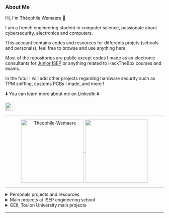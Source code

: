 ### About Me

Hi, I'm Théophile Wemaere 👋

I am a french engineering student in computer science, passionate about cybersecurity, electronics and computers.

This account contains codes and resources for differents projets (schools and personals), feel free to browse and use anything here.

Most of the repositories are public except codes I made as an electronic consultants for [Junior ISEP](https://www.juniorisep.com/) or anything related to HackTheBox courses and exams.

In the futur I will add other projects regarding hardware security such as TPM sniffing, customs PCBs I made, and more !

⬇️ You can learn more about me on LinkedIn ⬇️

[<img src="https://img.shields.io/badge/LinkedIn-282C34?logo=linkedin&logoColor=0077B5" alt="LinkedIn logo" title="LinkedIn" height="25" />](https://www.linkedin.com/in/twemaere)

---

<p align="center">
<a href="https://github.com/Theophile-Wemaere">
  <img height=200 align="center" src="https://github-readme-stats.vercel.app/api?username=Theophile-Wemaere&theme=dark&show_icons=true&hide_border=false&count_private=true" alt="Theophile-Wemaere" />
</a>
<a href="https://github.com/Theophile-Wemaere">
  <img height=200 align="center" src="https://github-readme-stats.vercel.app/api/top-langs/?username=Theophile-Wemaere&hide_border=false&include_all_commits=true&layout=compact&card_width=320&langs_count=8&theme=dark" />
</a>

<!--[![trophy](https://github-profile-trophy.vercel.app/?username=Theophile-Wemaere&theme=onedark)](https://github.com/ryo-ma/github-profile-trophy) -->

---

<details>
<summary>Personals projects and resources</summary>
<br>

- [Bitlocker bypass with TPM sniffing](https://github.com/Theophile-Wemaere/TPM-sniffing)
- [CVE PoC Downloader](https://github.com/Theophile-Wemaere/poc-on-github-downloader)
- [YWH Dojo writeups](https://github.com/Theophile-Wemaere/YWH-writeups)
- [Raspberry PI and Flipper Zero stock locator](https://github.com/Theophile-Wemaere/pylocator)
- [Rubber Ducky / Bad USB with arduino](https://github.com/Theophile-Wemaere/arduino-bad-usb)

</details>

<details>
<summary>Main projects at ISEP engineering school</summary>
<br>

- [Take-Eir (first year project)](https://github.com/Theophile-Wemaere/take-eir-app) : website for monitoring air quality, temperature, heartbeats, ...
  - Written in pure PHP, JS, HTML and CSS (no framework)
  - Include multiples devices managements, users management from admin view, ticketing and chat systems, and lot of others features.
  - Linked with other repository such as [take-eir v2](https://github.com/Theophile-Wemaere/healtheir-v2) (PCB) and [healtheir-v2-integration](https://github.com/Theophile-Wemaere/healtheir-v2-integration) (API and embedded code)
- Java project such as :
  - [MINI RPG](https://github.com/Theophile-Wemaere/MINI-RPG-LITE-3000)
  - [Seven Wonders Architects](https://github.com/Theophile-Wemaere/A1-prog-seven-wonders-architects)
- Web projects such as :
  - [Tailored Social Network](https://github.com/Theophile-Wemaere/aubouleau) : Social Network built with Flask with recommendation algorithms, chatting, ...
- Cybersecurity project such as [Lincox](https://github.com/Theophile-Wemaere/lincox), a vulnerability scanner written in python (work in progress)

</details>

<details>
<summary>GEII, Toulon University main projects</summary>
<br>

- [Code for embedded (C) and top level (C#) robot control](https://github.com/Theophile-Wemaere/projet-robot-GEII)
- [Intership on embedded computer vision](https://github.com/Theophile-Wemaere/Stage-GEII)
- [NMEA to KML converter](https://github.com/Theophile-Wemaere/GEII/tree/main/Algo-SE)

</details>

---

<!-- <img src="https://visitcount.itsvg.in/api?id=Theophile-Wemaere&label=Visitors&color=8&icon=1&pretty=true" /> -->
